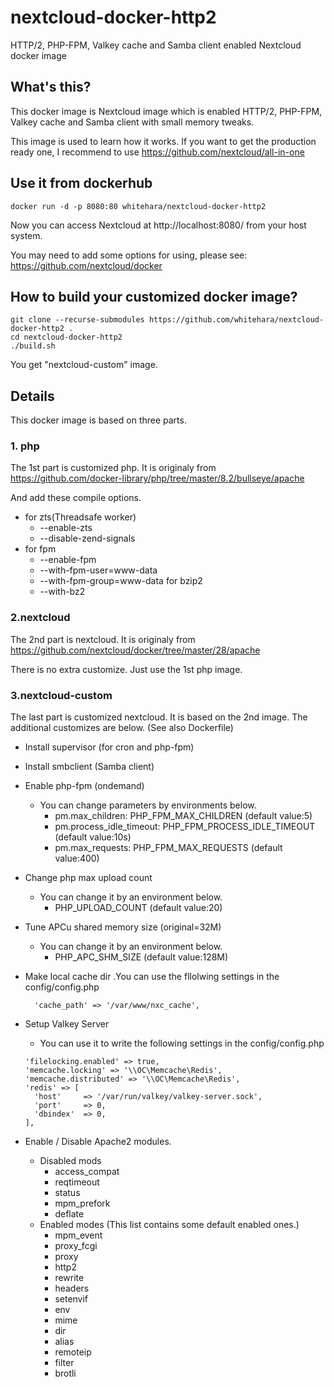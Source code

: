 # nextcloud-docker-http2
HTTP/2, PHP-FPM, Valkey cache and Samba client enabled Nextcloud docker image
## What's this?
This docker image is Nextcloud image which is enabled HTTP/2, PHP-FPM, Valkey cache and Samba client with small memory tweaks.

This image is used to learn how it works. If you want to get the production ready one, I recommend to use https://github.com/nextcloud/all-in-one

## Use it from dockerhub
```
docker run -d -p 8080:80 whitehara/nextcloud-docker-http2
```
Now you can access Nextcloud at http://localhost:8080/ from your host system.

You may need to add some options for using, please see: https://github.com/nextcloud/docker
## How to build your customized docker image?
```
git clone --recurse-submodules https://github.com/whitehara/nextcloud-docker-http2 .
cd nextcloud-docker-http2
./build.sh
```
You get "nextcloud-custom" image.


## Details
This docker image is based on three parts.

### 1. php
The 1st part is customized php. It is originaly from https://github.com/docker-library/php/tree/master/8.2/bullseye/apache

And add these compile options.

- for zts(Threadsafe worker)
  - --enable-zts
  - --disable-zend-signals
- for fpm
  - --enable-fpm
  - --with-fpm-user=www-data
  - --with-fpm-group=www-data
  for bzip2
  - --with-bz2

### 2.nextcloud
The 2nd part is nextcloud. It is originaly from https://github.com/nextcloud/docker/tree/master/28/apache

There is no extra customize. Just use the 1st php image.

### 3.nextcloud-custom
The last part is customized nextcloud. It is based on the 2nd image. The additional customizes are below. (See also Dockerfile)

- Install supervisor (for cron and php-fpm)
- Install smbclient (Samba client)
- Enable php-fpm (ondemand)
  - You can change parameters by environments below.
    - pm.max_children: PHP_FPM_MAX_CHILDREN (default value:5)
    - pm.process_idle_timeout: PHP_FPM_PROCESS_IDLE_TIMEOUT (default value:10s)
    - pm.max_requests: PHP_FPM_MAX_REQUESTS (default value:400)
- Change php max upload count
  - You can change it by an environment below.
    - PHP_UPLOAD_COUNT (default value:20)

- Tune APCu shared memory size (original=32M)  
  - You can change it by an environment below.
    - PHP_APC_SHM_SIZE (default value:128M)

- Make local cache dir .You can use the fllolwing settings in the config/config.php
  ```
    'cache_path' => '/var/www/nxc_cache',
  ```
- Setup Valkey Server
  - You can use it to write the following settings in the config/config.php
  ```
  'filelocking.enabled' => true,
  'memcache.locking' => '\\OC\Memcache\Redis',
  'memcache.distributed' => '\\OC\Memcache\Redis',
  'redis' => [
	'host'     => '/var/run/valkey/valkey-server.sock',
	'port'     => 0,
	'dbindex'  => 0,
  ],
  ```
- Enable / Disable Apache2 modules.
  - Disabled mods
    - access_compat
    - reqtimeout
    - status
    - mpm_prefork
    - deflate
  - Enabled modes (This list contains some default enabled ones.)
    - mpm_event
    - proxy_fcgi
    - proxy
    - http2
    - rewrite
    - headers
    - setenvif
    - env
    - mime 
    - dir
    - alias
    - remoteip
    - filter
    - brotli
